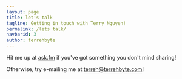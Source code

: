```yaml
---
layout: page
title: let's talk
tagline: Getting in touch with Terry Nguyen!
permalink: /lets talk/
navbarid: 3
author: terrehbyte
---
```

Hit me up at [ask.fm](http://ask.fm/terrehbyte) if you've got something you don't mind sharing!

Otherwise, try e-mailing me at [terreh@terrehbyte.com](mailto:terreh@terrehbyte.com)!
